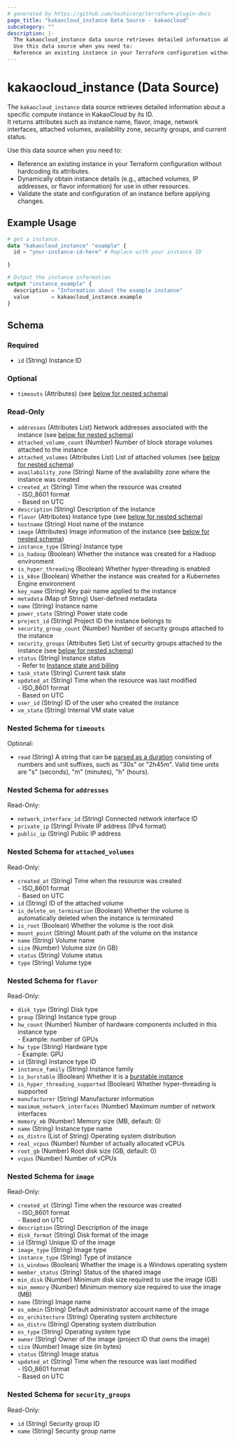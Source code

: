 ```yaml
---
# generated by https://github.com/hashicorp/terraform-plugin-docs
page_title: "kakaocloud_instance Data Source - kakaocloud"
subcategory: ""
description: |-
  The kakaocloud_instance data source retrieves detailed information about a specific compute instance in KakaoCloud by its ID.It returns attributes such as instance name, flavor, image, network interfaces, attached volumes, availability zone, security groups, and current status.
  Use this data source when you need to:
  Reference an existing instance in your Terraform configuration without hardcoding its attributes.Dynamically obtain instance details (e.g., attached volumes, IP addresses, or flavor information) for use in other resources.Validate the state and configuration of an instance before applying changes.
---
```


# kakaocloud_instance (Data Source)

The `kakaocloud_instance` data source retrieves detailed information about a specific compute instance in KakaoCloud by its ID.  
It returns attributes such as instance name, flavor, image, network interfaces, attached volumes, availability zone, security groups, and current status.  

Use this data source when you need to:
- Reference an existing instance in your Terraform configuration without hardcoding its attributes.
- Dynamically obtain instance details (e.g., attached volumes, IP addresses, or flavor information) for use in other resources.
- Validate the state and configuration of an instance before applying changes.

## Example Usage

```terraform
# get a instance.
data "kakaocloud_instance" "example" {
  id = "your-instance-id-here" # Replace with your instance ID

}

# Output the instance information
output "instance_example" {
  description = "Information about the example instance"
  value       = kakaocloud_instance.example
}
```

<!-- schema generated by tfplugindocs -->
## Schema

### Required

- `id` (String) Instance ID

### Optional

- `timeouts` (Attributes) (see [below for nested schema](#nestedatt--timeouts))

### Read-Only

- `addresses` (Attributes List) Network addresses associated with the instance (see [below for nested schema](#nestedatt--addresses))
- `attached_volume_count` (Number) Number of block storage volumes attached to the instance
- `attached_volumes` (Attributes List) List of attached volumes (see [below for nested schema](#nestedatt--attached_volumes))
- `availability_zone` (String) Name of the availability zone where the instance was created
- `created_at` (String) Time when the resource was created <br/> - ISO_8601 format <br/> - Based on UTC
- `description` (String) Description of the instance
- `flavor` (Attributes) Instance type (see [below for nested schema](#nestedatt--flavor))
- `hostname` (String) Host name of the instance
- `image` (Attributes) Image information of the instance (see [below for nested schema](#nestedatt--image))
- `instance_type` (String) Instance type
- `is_hadoop` (Boolean) Whether the instance was created for a Hadoop environment
- `is_hyper_threading` (Boolean) Whether hyper-threading is enabled
- `is_k8se` (Boolean) Whether the instance was created for a Kubernetes Engine environment
- `key_name` (String) Key pair name applied to the instance
- `metadata` (Map of String) User-defined metadata
- `name` (String) Instance name
- `power_state` (String) Power state code
- `project_id` (String) Project ID the instance belongs to
- `security_group_count` (Number) Number of security groups attached to the instance
- `security_groups` (Attributes Set) List of security groups attached to the instance (see [below for nested schema](#nestedatt--security_groups))
- `status` (String) Instance status <br/> - Refer to [Instance state and billing](https://docs.kakaocloud.com/en/service/bcs/vm/vm-main#instance-state-and-billing)
- `task_state` (String) Current task state
- `updated_at` (String) Time when the resource was last modified <br/> - ISO_8601 format <br/> - Based on UTC
- `user_id` (String) ID of the user who created the instance
- `vm_state` (String) Internal VM state value

<a id="nestedatt--timeouts"></a>
### Nested Schema for `timeouts`

Optional:

- `read` (String) A string that can be [parsed as a duration](https://pkg.go.dev/time#ParseDuration) consisting of numbers and unit suffixes, such as "30s" or "2h45m". Valid time units are "s" (seconds), "m" (minutes), "h" (hours).


<a id="nestedatt--addresses"></a>
### Nested Schema for `addresses`

Read-Only:

- `network_interface_id` (String) Connected network interface ID
- `private_ip` (String) Private IP address (IPv4 format)
- `public_ip` (String) Public IP address


<a id="nestedatt--attached_volumes"></a>
### Nested Schema for `attached_volumes`

Read-Only:

- `created_at` (String) Time when the resource was created <br/> - ISO_8601 format <br/> - Based on UTC
- `id` (String) ID of the attached volume
- `is_delete_on_termination` (Boolean) Whether the volume is automatically deleted when the instance is terminated
- `is_root` (Boolean) Whether the volume is the root disk
- `mount_point` (String) Mount path of the volume on the instance
- `name` (String) Volume name
- `size` (Number) Volume size (in GB)
- `status` (String) Volume status
- `type` (String) Volume type


<a id="nestedatt--flavor"></a>
### Nested Schema for `flavor`

Read-Only:

- `disk_type` (String) Disk type
- `group` (String) Instance type group
- `hw_count` (Number) Number of hardware components included in this instance type <br/> - Example: number of GPUs
- `hw_type` (String) Hardware type <br/> - Example: GPU
- `id` (String) Instance type ID
- `instance_family` (String) Instance family
- `is_burstable` (Boolean) Whether it is a [burstable instance](https://docs.kakaocloud.com/en/service/bcs/bcs-instance/bcs-type/general-purpose/burstable-main)
- `is_hyper_threading_supported` (Boolean) Whether hyper-threading is supported
- `manufacturer` (String) Manufacturer information
- `maximum_network_interfaces` (Number) Maximum number of network interfaces
- `memory_mb` (Number) Memory size (MB, default: 0)
- `name` (String) Instance type name
- `os_distro` (List of String) Operating system distribution
- `real_vcpus` (Number) Number of actually allocated vCPUs
- `root_gb` (Number) Root disk size (GB, default: 0)
- `vcpus` (Number) Number of vCPUs


<a id="nestedatt--image"></a>
### Nested Schema for `image`

Read-Only:

- `created_at` (String) Time when the resource was created <br/> - ISO_8601 format <br/> - Based on UTC
- `description` (String) Description of the image
- `disk_format` (String) Disk format of the image
- `id` (String) Unique ID of the image
- `image_type` (String) Image type
- `instance_type` (String) Type of instance
- `is_windows` (Boolean) Whether the image is a Windows operating system
- `member_status` (String) Status of the shared image
- `min_disk` (Number) Minimum disk size required to use the image (GB)
- `min_memory` (Number) Minimum memory size required to use the image (MB)
- `name` (String) Image name
- `os_admin` (String) Default administrator account name of the image
- `os_architecture` (String) Operating system architecture
- `os_distro` (String) Operating system distribution
- `os_type` (String) Operating system type
- `owner` (String) Owner of the image (project ID that owns the image)
- `size` (Number) Image size (in bytes)
- `status` (String) Image status
- `updated_at` (String) Time when the resource was last modified <br/> - ISO_8601 format <br/> - Based on UTC


<a id="nestedatt--security_groups"></a>
### Nested Schema for `security_groups`

Read-Only:

- `id` (String) Security group ID
- `name` (String) Security group name
